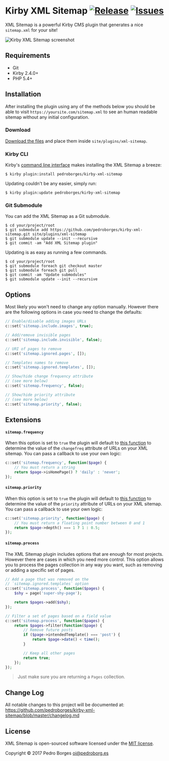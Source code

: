 # Kirby XML Sitemap [![Release](https://img.shields.io/github/release/pedroborges/kirby-xml-sitemap.svg)](https://github.com/pedroborges/kirby-xml-sitemap/releases) [![Issues](https://img.shields.io/github/issues/pedroborges/kirby-xml-sitemap.svg)](https://github.com/pedroborges/kirby-xml-sitemap/issues)

XML Sitemap is a powerful Kirby CMS plugin that generates a nice `sitemap.xml` for your site!

![Kirby XML Sitemap screenshot](https://raw.githubusercontent.com/pedroborges/kirby-xml-sitemap/master/screenshot.png)

## Requirements
- Git
- Kirby 2.4.0+
- PHP 5.4+

## Installation
After installing the plugin using any of the methods below you should be able to visit `https://yoursite.com/sitemap.xml` to see an human readable sitemap without any initial configuration.

### Download
[Download the files](https://github.com/pedroborges/kirby-xml-sitemap/archive/master.zip) and place them inside `site/plugins/xml-sitemap`.

### Kirby CLI
Kirby's [command line interface](https://github.com/getkirby/cli) makes installing the XML Sitemap a breeze:

    $ kirby plugin:install pedroborges/kirby-xml-sitemap

Updating couldn't be any easier, simply run:

    $ kirby plugin:update pedroborges/kirby-xml-sitemap

### Git Submodule
You can add the XML Sitemap as a Git submodule.

    $ cd your/project/root
    $ git submodule add https://github.com/pedroborges/kirby-xml-sitemap.git site/plugins/xml-sitemap
    $ git submodule update --init --recursive
    $ git commit -am "Add XML Sitemap plugin"

Updating is as easy as running a few commands.

    $ cd your/project/root
    $ git submodule foreach git checkout master
    $ git submodule foreach git pull
    $ git commit -am "Update submodules"
    $ git submodule update --init --recursive

## Options
Most likely you won't need to change any option manually. However there are the following options in case you need to change the defaults:

```php
// Enable/disable adding images URLs
c::set('sitemap.include.images', true);

// Add/remove invisible pages
c::set('sitemap.include.invisible', false);

// URI of pages to remove
c::set('sitemap.ignored.pages', []);

// Templates names to remove
c::set('sitemap.ignored.templates', []);

// Show/hide change frequency attribute
// (see more below)
c::set('sitemap.frequency', false);

// Show/hide priority attribute
// (see more below)
c::set('sitemap.priority', false);
```

## Extensions

#### `sitemap.frequency`
When this option is set to `true` the plugin will default to [this function](https://github.com/pedroborges/kirby-xml-sitemap/blob/bcd95cdbecc99809161d702c96c9fb25e66e69f8/sitemap.php#L61-L71) to determine the value of the `changefreq` attribute of URLs on your XML sitemap. You can pass a callback to use your own logic:

```php
c::set('sitemap.frequency', function($page) {
    // You must return a string
    return $page->isHomePage() ? 'daily' : 'never';
});
```

#### `sitemap.priority`
When this option is set to `true` the plugin will default to [this function](https://github.com/pedroborges/kirby-xml-sitemap/blob/bcd95cdbecc99809161d702c96c9fb25e66e69f8/sitemap.php#L57-L59) to determine the value of the `priority` attribute of URLs on your XML sitemap. You can pass a callback to use your own logic:

```php
c::set('sitemap.priority', function($page) {
    // You must return a floating point number between 0 and 1
    return $page->depth() === 1 ? 1 : 0.5;
});
```

#### `sitemap.process`
The XML Sitemap plugin includes options that are enough for most projects. However there are cases in which you need more control. This option allows you to process the pages collection in any way you want, such as removing or adding a specific set of pages.

```php
// Add a page that was removed on the
// `sitemap.ignored.templates` option
c::set('sitemap.process', function($pages) {
    $shy = page('super-shy-page');

    return $pages->add($shy);
});

// Filter a set of pages based on a field value
c::set('sitemap.process', function($pages) {
    return $pages->filter(function($page) {
        // Remove future posts
        if ($page->intendedTemplate() === 'post') {
            return $page->date() < time();
        }

        // Keep all other pages
        return true;
    });
});
```

> Just make sure you are returning a `Pages` collection.

## Change Log
All notable changes to this project will be documented at: <https://github.com/pedroborges/kirby-xml-sitemap/blob/master/changelog.md>

## License
XML Sitemap is open-sourced software licensed under the [MIT license](http://www.opensource.org/licenses/mit-license.php).

Copyright © 2017 Pedro Borges <oi@pedroborg.es>
